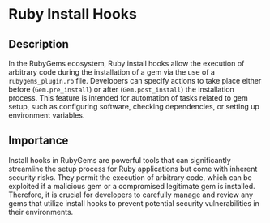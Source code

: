 # Ruby Install Hooks

## Description

In the RubyGems ecosystem, Ruby install hooks allow the execution of arbitrary code during the installation of a gem via the use of a `rubygems_plugin.rb` file. Developers can specify actions to take place either before (`Gem.pre_install`) or after (`Gem.post_install`) the installation process. This feature is intended for automation of tasks related to gem setup, such as configuring software, checking dependencies, or setting up environment variables.

## Importance

Install hooks in RubyGems are powerful tools that can significantly streamline the setup process for Ruby applications but come with inherent security risks. They permit the execution of arbitrary code, which can be exploited if a malicious gem or a compromised legitimate gem is installed. Therefore, it is crucial for developers to carefully manage and review any gems that utilize install hooks to prevent potential security vulnerabilities in their environments.
